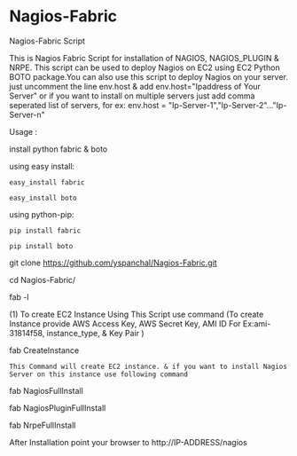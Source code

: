 Nagios-Fabric
=============

Nagios-Fabric Script

This is Nagios Fabric Script for installation of NAGIOS, NAGIOS_PLUGIN & NRPE. This script can be used to deploy Nagios on EC2 using EC2 Python BOTO package.You can also use this script to deploy Nagios on your server. just uncomment
the line env.host & add env.host="Ipaddress of Your Server" or if you want to install on multiple servers just add comma
seperated list of servers, for ex: env.host = "Ip-Server-1","Ip-Server-2"..."Ip-Server-n"

Usage :

install python fabric & boto

using easy install:

	easy_install fabric

	easy_install boto

using python-pip:

	pip install fabric
	
	pip install boto

git clone https://github.com/yspanchal/Nagios-Fabric.git

cd Nagios-Fabric/

fab -l

(1) To create EC2 Instance Using This Script use command (To create Instance provide AWS Access Key, AWS Secret Key, AMI ID For Ex:ami-31814f58, instance_type, & Key Pair )

fab CreateInstance

	This Command will create EC2 instance. & if you want to install Nagios Server on this instance use following command

fab NagiosFullInstall

fab NagiosPluginFullInstall

fab NrpeFullInstall

After Installation point your browser to http://IP-ADDRESS/nagios

 
